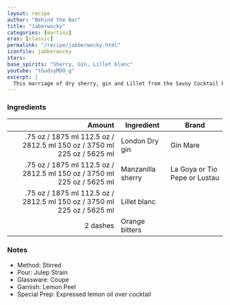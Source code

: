 ```yaml
---
layout: recipe
author: "Behind the Bar"
title: "Jaberwocky"
categories: [martini]
eras: [classic]
permalink: "/recipe/jabberwocky.html"
iconfile: jabberwocky
stars:
base_spirits: "Sherry, Gin, Lillet blanc"
youtube: "tGudsyMDO_g"
excerpt: |
  This marriage of dry sherry, gin and Lillet from the Savoy Cocktail book is a most refined and nuanced sipper.
---
```


### Ingredients

|   Amount | Ingredient        | Brand                         |
| -------: | ----------------- | ----------------------------- |
|   .<span class="onex active">75 oz / 1875 ml</span> <span class="onehalfx">112.5 oz / 2812.5 ml</span> <span class="twox">150 oz / 3750 ml</span> <span class="threex">225 oz / 5625 ml</span> | London Dry gin    | Gin Mare                      |
|   .<span class="onex active">75 oz / 1875 ml</span> <span class="onehalfx">112.5 oz / 2812.5 ml</span> <span class="twox">150 oz / 3750 ml</span> <span class="threex">225 oz / 5625 ml</span> | Manzanilla sherry | La Goya or Tio Pepe or Lustau |
|   .<span class="onex active">75 oz / 1875 ml</span> <span class="onehalfx">112.5 oz / 2812.5 ml</span> <span class="twox">150 oz / 3750 ml</span> <span class="threex">225 oz / 5625 ml</span> | Lillet blanc      |
| 2 dashes | Orange bitters    |

### Notes

- Method: Stirred
- Pour: Julep Strain
- Glassware: Coupe
- Garnish: Lemon Peel
- Special Prep: Expressed lemon oil over cocktail
